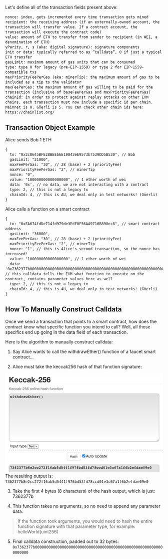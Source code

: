 Let's define all of the transaction fields present above:

    nonce: index, gets incremented every time transaction gets mined
    recipient: the receiving address (if an externally-owned account, the transaction will transfer value. If a contract account, the transaction will execute the contract code)
    value: amount of ETH to transfer from sender to recipient (in WEI, a denomination of ETH)
    yParity, r, s (aka: digital signature): signature components
    init or data: typically referred to as “calldata”, 0 if just a typical ETH transfer
    gasLimit: maximum amount of gas units that can be consumed
    type: type 0 for legacy (pre-EIP-1559) or type 2 for EIP-1559-compatible txs
    maxPriorityFeePerGas (aka: minerTip): the maximum amount of gas to be included as a tip to the validator
    maxFeePerGas: the maximum amount of gas willing to be paid for the transaction (inclusive of baseFeePerGas and maxPriorityFeePerGas)
    chainId: in order to protect against replay attacks on other EVM chains, each transaction must now include a specific id per chain. Mainnet is 0. Göerli is 5. You can check other chain ids here: https://chainlist.org/


## Transaction Object Example

Alice sends Bob 1 ETH
```
{
  to: "0x2c8645BFE28BEEb6E19843eE9573b7539DD5B530", // Bob
  gasLimit: "21000",
  maxFeePerGas: "30", // 28 (base) + 2 (priorityFee)
  maxPriorityFeePerGas: "2", // minerTip
  nonce: "0",
  value: "100000000000000000", // 1 ether worth of wei
  data: '0x', // no data, we are not interacting with a contract
  type: 2, // this is not a legacy tx
  chainId: 4, // this is AU, we deal only in test networks! (Göerli)    
}
```

Alice calls a function on a smart contract
```
{
  to: "0xEA674fdDe714fd979de3EdF0F56AA9716B898ec8", // smart contract address
  gasLimit: "36000",
  maxFeePerGas: "30", // 28 (base) + 2 (priorityFee)
  maxPriorityFeePerGas: "2", // minerTip
  nonce: "1", // this is Alice's second transaction, so the nonce has increased!
  value: "100000000000000000", // 1 ether worth of wei
  data: '0x7362377b0000000000000000000000000000000000000000000000000000000000000000', // this calldata tells the EVM what function to execute on the contract, contains parameter values here as well
  type: 2, // this is not a legacy tx
  chainId: 4, // this is AU, we deal only in test networks! (Göerli)    
}
```

## How To Manually Construct Calldata

Once we send a transaction that points to a smart contract, how does the contract know what specific function you intend to call? Well, all those specifics end up going in the data field of each transaction.

Here is the algorithm to manually construct calldata:

1.  Say Alice wants to call the withdrawEther() function of a faucet smart contract...

2.  Alice must take the keccak256 hash of that function signature:

![Alt text](Screen_Shot_2022-12-07_at_3.46.13_PM.png)
The resulting output is: `7362377b8e2cc272f16ab5d5441f976bd53fd78ccd01e3c67a1f6b2efdae09e0`

3. Take the first 4 bytes (8 characters) of the hash output, which is just: 7362377b

4. This function takes no arguments, so no need to append any parameter data.
>If the function took arguments, you would need to hash the entire function signature with that parameter type, for example: helloWorld(uint256)

5. Final calldata construction, padded out to 32 bytes: `0x7362377b0000000000000000000000000000000000000000000000000000000000000000`


